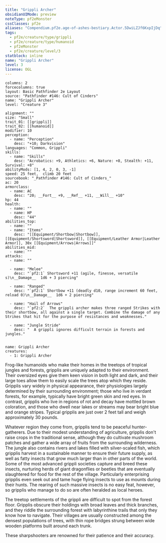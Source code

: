 ```yaml
---
title: "Grippli Archer"
obsidianUIMode: preview
noteType: pf2eMonster
cssClasses: pf2e
aliases: "Compendium.pf2e.age-of-ashes-bestiary.Actor.5DwiLZJf6KxpIjDq" 
tags:
  - pf2e/creature/type/grippli
  - pf2e/creature/type/humanoid
  - pf2eMonster
  - pf2e/creature/level/3
statblock: inline
name: "Grippli Archer"
level: 3
license: OGL
---
```


```statblock
columns: 2
forcecolumns: true
layout: Basic Pathfinder 2e Layout
source: "Pathfinder #146: Cult of Cinders"
name: "Grippli Archer"
level: "Creature 3"

alignment: ""
size: "Small"
trait_01: [[grippli]]
trait_02: [[humanoid]]
modifier: 10
perception:
  - name: "Perception"
    desc: "+10; Darkvision"
languages: "Common, Grippli"
skills:
  - name: "Skills"
    desc: "Acrobatics: +9, Athletics: +6, Nature: +8, Stealth: +11, Survival: +8"
abilityMods: [1, 4, 2, 0, 3, -1]
speed: 25 feet,  climb 20 feet
sourcebook: "_Pathfinder #146: Cult of Cinders_"
ac: 20
armorclass:
  - name: AC
    desc: "20; __Fort__ +9, __Ref__ +11, __Will__ +10"
hp: 44
health:
  - name: ""
  - name: HP
    desc: "44"
abilities_top:
  - name: ""
  - name: "Items"
    desc: "[[Equipment/Shortbow|Shortbow]], [[Equipment/Shortsword|Shortsword]], [[Equipment/Leather Armor|Leather Armor]], 30x [[Equipment/Arrows|Arrows]]"
abilities_mid:
  - name: ""
attacks:
  - name: ""

  - name: "Melee"
    desc: "`pf2:1` Shortsword +11 (agile, finesse, versatile s)\n__Damage__  1d6 + 3 piercing"

  - name: "Ranged"
    desc: "`pf2:1` Shortbow +11 (deadly d10, range increment 60 feet, reload 0)\n__Damage__  1d6 + 2 piercing"

  - name: "Hail of Arrows"
    desc: "`pf2:2`  The grippli archer makes three ranged Strikes with their shortbow, all against a single target. Combine the damage of any Strikes that hit for the purpose of resistances and weaknesses."

  - name: "Jungle Stride"
    desc: "  A grippli ignores difficult terrain in forests and jungles."
 
```

```encounter-table
name: Grippli Archer
creatures:
  - 1: Grippli Archer
```



Frog-like humanoids who make their homes in the treetops of tropical jungles and forests, gripplis are uniquely adapted to their environment. Their oversized eyes give them keen vision in both light and dark, and their large toes allow them to easily scale the trees atop which they reside. Gripplis vary widely in physical appearance, their physiologies largely determined by their surrounding environment; those who live in verdant forests, for example, typically have bright green skin and red eyes. In contrast, gripplis who live in regions of rot and decay have mottled brown coloration, and those who dwell near lakes or streams may bear bright blue and orange stripes. Typical gripplis are just over 2 feet tall and weigh approximately 30 pounds.

Whatever region they come from, gripplis tend to be peaceful hunter-gatherers. Due to their modest understanding of agriculture, gripplis don't raise crops in the traditional sense, although they do cultivate mushroom patches and gather a wide array of fruits from the surrounding wilderness. The jungle also contains rivers and lakes filled with silver-scaled fish, which gripplis harvest in a sustainable manner to ensure their future supply, as well as fatty insects that grow much larger than in other parts of the world. Some of the most advanced grippli societies capture and breed these insects, nurturing herds of giant dragonflies or beetles that are eventually slaughtered for food for the rest of the village. Particularly enterprising gripplis even seek out and tame huge flying insects to use as mounts during their hunts. The rearing of such massive insects is no easy feat, however, so gripplis who manage to do so are often heralded as local heroes.

The treetop settlements of the grippli are difficult to spot from the forest floor. Gripplis obscure their holdings with broad leaves and thick branches, and they riddle the surrounding forest with labyrinthine trails that only they know how to navigate. Their villages are usually constructed among the densest populations of trees, with thin rope bridges strung between wide wooden platforms built around each trunk.

These sharpshooters are renowned for their patience and their accuracy.
